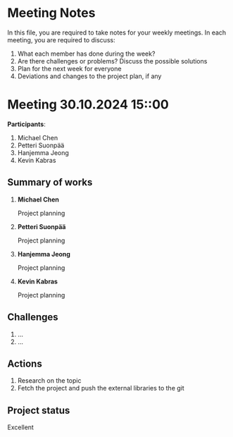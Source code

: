 # Meeting Notes
In this file, you are required to take notes for your weekly meetings. 
In each meeting, you are required to discuss:

1. What each member has done during the week?
2. Are there challenges or problems? Discuss the possible solutions
3. Plan for the next week for everyone
4. Deviations and changes to the project plan, if any


# Meeting 30.10.2024 15::00

**Participants**: 
1. Michael Chen
2. Petteri Suonpää
3. Hanjemma Jeong
4. Kevin Kabras

## Summary of works
1. **Michael Chen**
   
   Project planning

2. **Petteri Suonpää**

   Project planning

3. **Hanjemma Jeong**

   Project planning

4. **Kevin Kabras**

   Project planning


## Challenges

1. ...
2. ...

## Actions
1. Research on the topic
2. Fetch the project and push the external libraries to the git

## Project status 
Excellent
